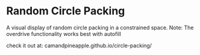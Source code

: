 # Random Circle Packing

A visual display of random circle packing in a constrained space.
Note: The overdrive functionality works best with autofill

check it out at: camandpineapple.github.io/circle-packing/
